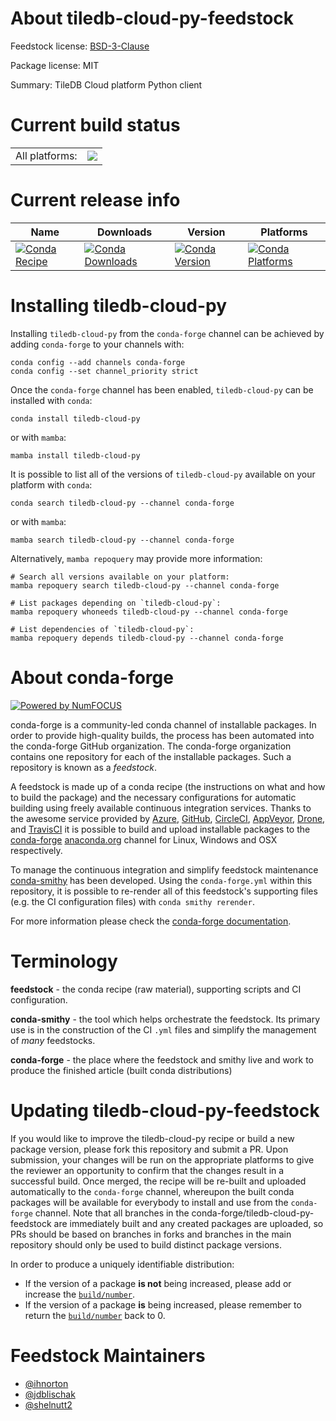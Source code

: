 About tiledb-cloud-py-feedstock
===============================

Feedstock license: [BSD-3-Clause](https://github.com/conda-forge/tiledb-cloud-py-feedstock/blob/main/LICENSE.txt)



Package license: MIT

Summary: TileDB Cloud platform Python client

Current build status
====================


<table><tr><td>All platforms:</td>
    <td>
      <a href="https://dev.azure.com/conda-forge/feedstock-builds/_build/latest?definitionId=None&branchName=main">
        <img src="https://dev.azure.com/conda-forge/feedstock-builds/_apis/build/status/tiledb-cloud-py-feedstock?branchName=main">
      </a>
    </td>
  </tr>
</table>

Current release info
====================

| Name | Downloads | Version | Platforms |
| --- | --- | --- | --- |
| [![Conda Recipe](https://img.shields.io/badge/recipe-tiledb--cloud--py-green.svg)](https://anaconda.org/conda-forge/tiledb-cloud-py) | [![Conda Downloads](https://img.shields.io/conda/dn/conda-forge/tiledb-cloud-py.svg)](https://anaconda.org/conda-forge/tiledb-cloud-py) | [![Conda Version](https://img.shields.io/conda/vn/conda-forge/tiledb-cloud-py.svg)](https://anaconda.org/conda-forge/tiledb-cloud-py) | [![Conda Platforms](https://img.shields.io/conda/pn/conda-forge/tiledb-cloud-py.svg)](https://anaconda.org/conda-forge/tiledb-cloud-py) |

Installing tiledb-cloud-py
==========================

Installing `tiledb-cloud-py` from the `conda-forge` channel can be achieved by adding `conda-forge` to your channels with:

```
conda config --add channels conda-forge
conda config --set channel_priority strict
```

Once the `conda-forge` channel has been enabled, `tiledb-cloud-py` can be installed with `conda`:

```
conda install tiledb-cloud-py
```

or with `mamba`:

```
mamba install tiledb-cloud-py
```

It is possible to list all of the versions of `tiledb-cloud-py` available on your platform with `conda`:

```
conda search tiledb-cloud-py --channel conda-forge
```

or with `mamba`:

```
mamba search tiledb-cloud-py --channel conda-forge
```

Alternatively, `mamba repoquery` may provide more information:

```
# Search all versions available on your platform:
mamba repoquery search tiledb-cloud-py --channel conda-forge

# List packages depending on `tiledb-cloud-py`:
mamba repoquery whoneeds tiledb-cloud-py --channel conda-forge

# List dependencies of `tiledb-cloud-py`:
mamba repoquery depends tiledb-cloud-py --channel conda-forge
```


About conda-forge
=================

[![Powered by
NumFOCUS](https://img.shields.io/badge/powered%20by-NumFOCUS-orange.svg?style=flat&colorA=E1523D&colorB=007D8A)](https://numfocus.org)

conda-forge is a community-led conda channel of installable packages.
In order to provide high-quality builds, the process has been automated into the
conda-forge GitHub organization. The conda-forge organization contains one repository
for each of the installable packages. Such a repository is known as a *feedstock*.

A feedstock is made up of a conda recipe (the instructions on what and how to build
the package) and the necessary configurations for automatic building using freely
available continuous integration services. Thanks to the awesome service provided by
[Azure](https://azure.microsoft.com/en-us/services/devops/), [GitHub](https://github.com/),
[CircleCI](https://circleci.com/), [AppVeyor](https://www.appveyor.com/),
[Drone](https://cloud.drone.io/welcome), and [TravisCI](https://travis-ci.com/)
it is possible to build and upload installable packages to the
[conda-forge](https://anaconda.org/conda-forge) [anaconda.org](https://anaconda.org/)
channel for Linux, Windows and OSX respectively.

To manage the continuous integration and simplify feedstock maintenance
[conda-smithy](https://github.com/conda-forge/conda-smithy) has been developed.
Using the ``conda-forge.yml`` within this repository, it is possible to re-render all of
this feedstock's supporting files (e.g. the CI configuration files) with ``conda smithy rerender``.

For more information please check the [conda-forge documentation](https://conda-forge.org/docs/).

Terminology
===========

**feedstock** - the conda recipe (raw material), supporting scripts and CI configuration.

**conda-smithy** - the tool which helps orchestrate the feedstock.
                   Its primary use is in the construction of the CI ``.yml`` files
                   and simplify the management of *many* feedstocks.

**conda-forge** - the place where the feedstock and smithy live and work to
                  produce the finished article (built conda distributions)


Updating tiledb-cloud-py-feedstock
==================================

If you would like to improve the tiledb-cloud-py recipe or build a new
package version, please fork this repository and submit a PR. Upon submission,
your changes will be run on the appropriate platforms to give the reviewer an
opportunity to confirm that the changes result in a successful build. Once
merged, the recipe will be re-built and uploaded automatically to the
`conda-forge` channel, whereupon the built conda packages will be available for
everybody to install and use from the `conda-forge` channel.
Note that all branches in the conda-forge/tiledb-cloud-py-feedstock are
immediately built and any created packages are uploaded, so PRs should be based
on branches in forks and branches in the main repository should only be used to
build distinct package versions.

In order to produce a uniquely identifiable distribution:
 * If the version of a package **is not** being increased, please add or increase
   the [``build/number``](https://docs.conda.io/projects/conda-build/en/latest/resources/define-metadata.html#build-number-and-string).
 * If the version of a package **is** being increased, please remember to return
   the [``build/number``](https://docs.conda.io/projects/conda-build/en/latest/resources/define-metadata.html#build-number-and-string)
   back to 0.

Feedstock Maintainers
=====================

* [@ihnorton](https://github.com/ihnorton/)
* [@jdblischak](https://github.com/jdblischak/)
* [@shelnutt2](https://github.com/shelnutt2/)

